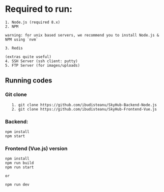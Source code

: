 # Required to run:

    1. Node.js (required 8.x)
    2. NPM

    warning: for unix based servers, we recommend you to install Node.js & NPM using `nvm`

    3. Redis
    
    (extras quite useful)
    4. SSH Server (ssh client: putty)
    5. FTP Server (for images/uploads)
   
## Running codes
   
### Git clone

```
   1. git clone https://github.com/ibudisteanu/SkyHub-Backend-Node.js
   2. git clone https://github.com/ibudisteanu/SkyHub-Frontend-Vue.js
````

### Backend:
    npm install
    npm start 
    
### Frontend (Vue.js) version
    npm install
    npm run build
    npm run start

    or

    npm run dev
